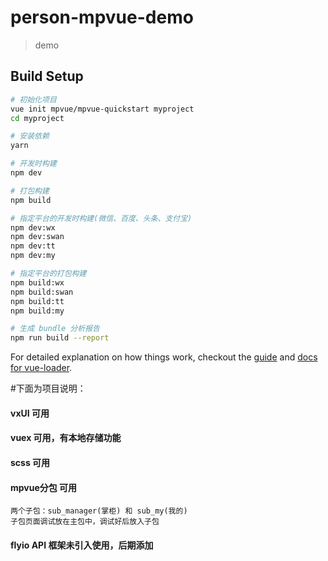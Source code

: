 # person-mpvue-demo

> demo

## Build Setup

``` bash
# 初始化项目
vue init mpvue/mpvue-quickstart myproject
cd myproject

# 安装依赖
yarn

# 开发时构建
npm dev

# 打包构建
npm build

# 指定平台的开发时构建(微信、百度、头条、支付宝)
npm dev:wx
npm dev:swan
npm dev:tt
npm dev:my

# 指定平台的打包构建
npm build:wx
npm build:swan
npm build:tt
npm build:my

# 生成 bundle 分析报告
npm run build --report
```

For detailed explanation on how things work, checkout the [guide](http://vuejs-templates.github.io/webpack/) and [docs for vue-loader](http://vuejs.github.io/vue-loader).


#下面为项目说明：

#### vxUI 可用

#### vuex 可用，有本地存储功能

#### scss 可用

#### mpvue分包 可用
    两个子包：sub_manager(掌柜) 和 sub_my(我的)
    子包页面调试放在主包中，调试好后放入子包
    
#### flyio API 框架未引入使用，后期添加




#
